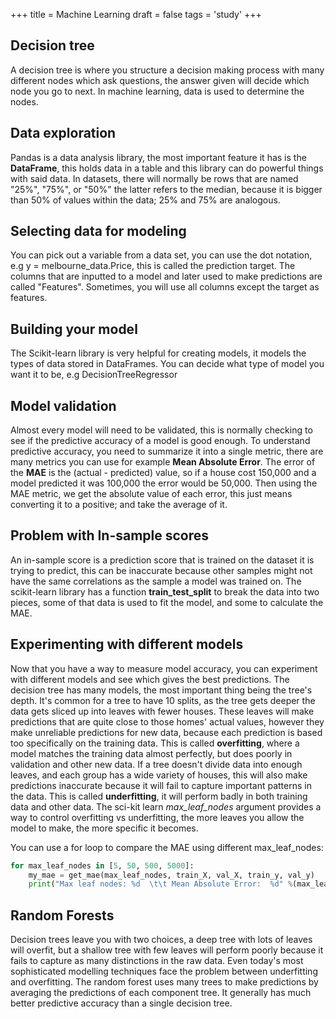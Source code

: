 +++
title = Machine Learning
draft = false
tags = 'study'
+++
## Decision tree
A decision tree is where you structure a decision making process with many different nodes which ask questions, the answer given will decide which node you go to next. In machine learning, data is used to determine the nodes.

## Data exploration
Pandas is a data analysis library, the most important feature it has is the **DataFrame**, this holds data in a table and this library can do powerful things with said data.
In datasets, there will normally be rows that are named "25%", "75%", or "50%" the latter refers to the median, because it is bigger than 50% of values within the data;  25% and 75% are analogous.

## Selecting data for modeling
You can pick out a variable from a data set, you can use the dot notation, e.g y = melbourne_data.Price, this is called the prediction target.
The columns that are inputted to a model and later used to make predictions are called "Features". Sometimes, you will use all columns except the target as features.

## Building your model
The Scikit-learn library is very helpful for creating models, it models the types of data stored in DataFrames.
You can decide what type of model you want it to be, e.g DecisionTreeRegressor

## Model validation
Almost every model will need to be validated, this is normally checking to see if the predictive accuracy of a model is good enough.
To understand predictive accuracy, you need to summarize it into a single metric, there are many metrics you can use for example **Mean Absolute Error**.
The error of the **MAE** is the (actual - predicted) value, so if a house cost 150,000 and a model predicted it was 100,000 the error would be 50,000. Then using the MAE metric, we get the absolute value of each error, this just means converting it to a positive; and take the average of it.

## Problem with In-sample scores
An in-sample score is a prediction score that is trained on the dataset it is trying to predict, this can be inaccurate because other samples might not have the same correlations as the sample a model was trained on.
The scikit-learn library has a function **train_test_split** to break the data into two pieces, some of that data is used to fit the model, and some to calculate the MAE.

## Experimenting with different models
Now that you have a way to measure model accuracy, you can experiment with different models and see which gives the best predictions. The decision tree has many models, the most important thing being the tree's depth. It's common for a tree to have 10 splits, as the tree gets deeper the data gets sliced up into leaves with fewer houses. These leaves will make predictions that are quite close to those homes' actual values, however they make unreliable predictions for new data, because each prediction is based too specifically on the training data. This is called **overfitting**, where a model matches the training data almost perfectly, but does poorly in validation and other new data. If a tree doesn't divide data into enough leaves, and each group has a wide variety of houses, this will also make predictions inaccurate because it will fail to capture important patterns in the data. This is called **underfitting**, it will perform badly in both training data and other data.
The sci-kit learn *max_leaf_nodes* argument provides a way to control overfitting vs underfitting, the more leaves you allow the model to make, the more specific it becomes.

You can use a for loop to compare the MAE using different max_leaf_nodes:
```Python
for max_leaf_nodes in [5, 50, 500, 5000]:
    my_mae = get_mae(max_leaf_nodes, train_X, val_X, train_y, val_y)
    print("Max leaf nodes: %d  \t\t Mean Absolute Error:  %d" %(max_leaf_nodes, my_mae))
```

## Random Forests
Decision trees leave you with two choices, a deep tree with lots of leaves will overfit, but a shallow tree with few leaves will perform poorly because it fails to capture as many distinctions in the raw data.
Even today's most sophisticated modelling techniques face the problem between underfitting and overfitting.
The random forest uses many trees to make predictions by averaging the predictions of each component tree. It generally has much better predictive accuracy than a single decision tree. 